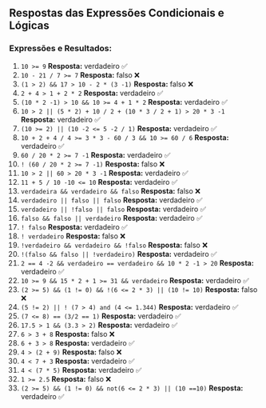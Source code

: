 ## Respostas das Expressões Condicionais e Lógicas

### Expressões e Resultados:

1) `10 >= 9` **Resposta:** verdadeiro ✅
2) `10 - 21 / 7 >= 7` **Resposta:** falso ❌
3) `(1 > 2) && 17 > 10 - 2 * (3 -1)` **Resposta:** falso ❌
4) `2 + 4 > 1 + 2 * 2` **Resposta:** verdadeiro ✅
5) `(10 * 2 -1) > 10 && 10 >= 4 + 1 * 2` **Resposta:** verdadeiro ✅
6) `10 > 2 || (5 * 2) + 10 / 2 + (10 * 3 / 2 + 1) > 20 * 3 -1` **Resposta:** verdadeiro ✅
7) `(10 >= 2) || (10 -2 <= 5 -2 / 1)` **Resposta:** verdadeiro ✅
8) `10 + 2 + 4 / 4 >= 3 * 3 - 60 / 3 && 10 >= 60 / 6` **Resposta:** verdadeiro ✅
9) `60 / 20 * 2 >= 7 -1` **Resposta:** verdadeiro ✅
10) `! (60 / 20 * 2 >= 7 -1)` **Resposta:** falso ❌
11) `10 > 2 || 60 > 20 * 3 -1` **Resposta:** verdadeiro ✅
12) `11 + 5 / 10 -10 <= 10` **Resposta:** verdadeiro ✅
13) `verdadeira && verdadeiro && falso` **Resposta:** falso ❌
14) `verdadeiro || falso || falso` **Resposta:** verdadeiro ✅
15) `verdadeiro || !falso || falso` **Resposta:** verdadeiro ✅
16) `falso && falso || verdadeiro` **Resposta:** verdadeiro ✅
17) `! falso` **Resposta:** verdadeiro ✅
18) `! verdadeiro` **Resposta:** falso ❌
19) `!verdadeiro && verdadeiro && !falso` **Resposta:** falso ❌
20) `!(falso && falso || !verdadeiro)` **Resposta:** verdadeiro ✅
21) `2 == 4 -2 && verdadeiro == verdadeiro && 10 * 2 -1 > 20` **Resposta:** verdadeiro ✅
22) `10 >= 9 && 15 * 2 + 1 >= 31 && verdadeiro` **Resposta:** verdadeiro ✅
23) `(2 >= 5) && (1 != 0) && !(6 <= 2 * 3) || (10 != 10)` **Resposta:** falso ❌
24) `(5 != 2) || ! (7 > 4) and (4 <= 1.344)` **Resposta:** verdadeiro ✅
25) `(7 <= 8) == (3/2 == 1)` **Resposta:** verdadeiro ✅
26) `17.5 > 1 && (3.3 > 2)` **Resposta:** verdadeiro ✅
27) `6 > 3 + 8` **Resposta:** falso ❌
28) `6 + 3 > 8` **Resposta:** verdadeiro ✅
29) `4 > (2 + 9)` **Resposta:** falso ❌
30) `4 < 7 + 3` **Resposta:** verdadeiro ✅
31) `4 < (7 * 5)` **Resposta:** verdadeiro ✅
32) `1 >= 2.5` **Resposta:** falso ❌
33) `(2 >= 5) && (1 != 0) && not(6 <= 2 * 3) || (10 ==10)` **Resposta:** verdadeiro ✅
